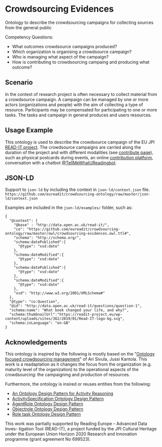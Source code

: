 # Crowdsourcing Evidences
Ontology to describe the crowdsourcing campaigns for collecting sources from the general public

Competency Questions:

- What outcomes crowdsource campaigns produced?
- Which organization is organising a crowdsource campaign?
- Who is managing what aspect of the campaign?
- How is contributing to crowdsourcing campaing and producing what outcome?

## Scenario
In the context of research project is often necessary to collect material from a crowdsource campaign. A campaign can be managed by one or more actors (organizations and people) with the aim of collecting a type of resource. Participants may be compensated for participating to one or more tasks. The tasks and campaign in general produces and users resources.

## Usage Example
This ontology is used to describe the crowdsource campaign of the EU JPI [READ-IT project](https://readit-project.eu/). The crowdsource campaigns are carried along the duration of the project and with different modalities (see [contribute page](https://readit-project.eu/contact/contribute-to-read-it/)), such as physical postcards during events, an online [contribution platform](https://read-it.in-two.com/), conversation with a chatbot [@TellMeWhatUReadingbot](https://t.me/tellmewhatureadingbot).

## JSON-LD
Support to `json-ld` by including the context in `json-ld/context.json` file.
```https://github.com/eureadit/crowdsourcing-ontology/raw/master/json-ld/context.json```

Examples are included in the `json-ld/examples/` folder, such as:

```
{
  "@context": {
    "@base" : "http://data.open.ac.uk/read-it/",
    "co": "https://github.com/eureadit/crowdsourcing-ontology/raw/master/owl/crowdsourcing-evidences.owl.ttl#",
    "schema": "http://schema.org/",
    "schema:datePublished":{
      "@type": "xsd:date"
    },
    "schema:dateModified":{
      "@type": "xsd:date"
    },
    "schema:datePublished":{
      "@type": "xsd:date"
    },
    "schema:dateModified":{
      "@type": "xsd:date"
    },
    "xsd": "http://www.w3.org/2001/XMLSchema#"
  },
  "@type": "co:Question",
  "@id": "http://data.open.ac.uk/read-it/questions/question-1",
  "schema:name": "What book changed your life, and why?",
  "schema:thumbnailUrl":"https://readit-project.eu/wp-content/uploads/sites/362/2019/01/Read-IT-logo-bg.svg",
  "schema:inLanguage": "en-GB"
}
```

## Acknowledgements
This ontology is inspired by the following is mostly based on the "[Ontology focused crowdsourcing management](https://doi.org/10.1016/j.promfg.2015.07.286)" of Ari Sivula, Jussi Kantola. This work is a readaptation as it changes the focus from the organization (e.g. maturity level of the organization) to the operational aspects of the crowdsourcing: the campaigning and production of resources.

Furthermore, the ontology is insired or reuses entities from the following:

- [An Ontology Design Pattern for Activity Reasoning](https://dl.acm.org/doi/10.5555/2878937.2878946)
- [ActivitySpecification Ontology Design Pattern](http://ontologydesignpatterns.org/wiki/Submissions:ActivitySpecification)
- [AgentRole Ontology Design Pattern](http://ontologydesignpatterns.org/wiki/Submissions:AgentRole)
- [Objectrole Ontology Design Pattern](http://ontologydesignpatterns.org/wiki/Submissions:Objectrole)
- [Role task Ontology Design Pattern](http://ontologydesignpatterns.org/wiki/Submissions:Role_task)

This work was partially supported by Reading Europe – Advanced Data Inves- tigation Tool (READ-IT), a project funded by the JPI Cultural Heritage under the European Union Horizon 2020 Research and Innovation programme (grant agreement No 699523).
